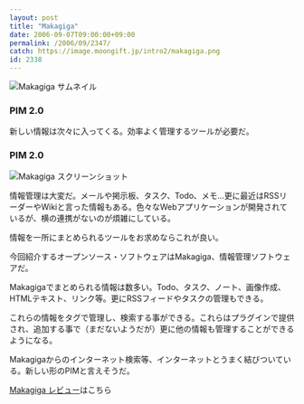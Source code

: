 ```yaml
---
layout: post
title: "Makagiga"
date: 2006-09-07T09:00:00+09:00
permalink: /2006/09/2347/
catch: https://image.moongift.jp/intro2/makagiga.png
id: 2338
---
```

 ![Makagiga サムネイル](https://image.moongift.jp/intro2/makagiga.t.png "Makagiga サムネイル")
  

### PIM 2.0
  
新しい情報は次々に入ってくる。効率よく管理するツールが必要だ。  
<!--more-->  

### PIM 2.0
  

![Makagiga スクリーンショット](https://image.moongift.jp/intro2/makagiga.png "Makagiga スクリーンショット")

  

情報管理は大変だ。メールや掲示板、タスク、Todo、メモ…更に最近はRSSリーダーやWikiと言った情報もある。色々なWebアプリケーションが開発されているが、横の連携がないのが煩雑にしている。

  

情報を一所にまとめられるツールをお求めならこれが良い。

  

今回紹介するオープンソース・ソフトウェアはMakagiga、情報管理ソフトウェアだ。

  

Makagigaでまとめられる情報は数多い。Todo、タスク、ノート、画像作成、HTMLテキスト、リンク等。更にRSSフィードやタスクの管理もできる。

  

これらの情報をタグで管理し、検索する事ができる。これらはプラグインで提供され、追加する事で（まだないようだが）更に他の情報も管理することができるようになる。

  

Makagigaからのインターネット検索等、インターネットとうまく結びついている。新しい形のPIMと言えそうだ。

  

[Makagiga レビュー](http://oss.moongift.jp/review/i-2348.html)はこちら

